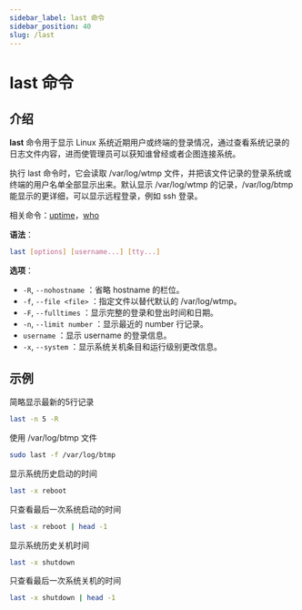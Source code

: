```yaml
---
sidebar_label: last 命令
sidebar_position: 40
slug: /last
---
```


# last 命令



## 介绍

**last** 命令用于显示 Linux 系统近期用户或终端的登录情况，通过查看系统记录的日志文件内容，进而使管理员可以获知谁曾经或者企图连接系统。

执行 last 命令时，它会读取 /var/log/wtmp 文件，并把该文件记录的登录系统或终端的用户名单全部显示出来。默认显示 /var/log/wtmp 的记录，/var/log/btmp 能显示的更详细，可以显示远程登录，例如 ssh 登录。

相关命令：[uptime](/linux-command/uptime)，[who](/linux-command/who)

**语法**：

```bash
last [options] [username...] [tty...]
```

**选项**：

- `-R`, `--nohostname` ：省略 hostname 的栏位。
- `-f`, `--file <file>` ：指定文件以替代默认的 /var/log/wtmp。
- `-F`, `--fulltimes` ：显示完整的登录和登出时间和日期。
- `-n`, `--limit number` ：显示最近的 number 行记录。
- `username` ：显示 username 的登录信息。
- `-x`, `--system` ：显示系统关机条目和运行级别更改信息。



## 示例

简略显示最新的5行记录

```bash
last -n 5 -R
```

使用 /var/log/btmp 文件

```bash
sudo last -f /var/log/btmp
```

显示系统历史启动的时间

```bash
last -x reboot
```

只查看最后一次系统启动的时间

```bash
last -x reboot | head -1
```

显示系统历史关机时间

```bash
last -x shutdown
```

只查看最后一次系统关机的时间

```bash
last -x shutdown | head -1
```


